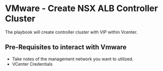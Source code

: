 # VMware - Create NSX ALB Controller Cluster

The playbook will create controller cluster with VIP within Vcenter.

## Pre-Requisites to interact with Vmware

- Take notes of the management network you want to utilized.
- VCenter Credentials